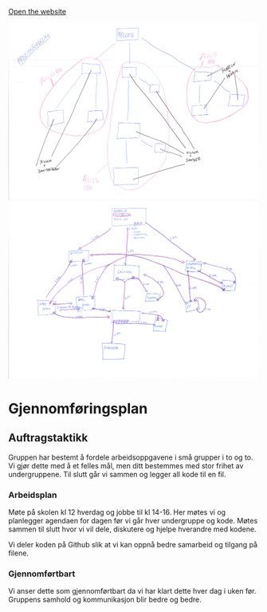 [Open the website](https://blackcapcoder.github.io/future-webproj/forside.html)

![](bilder/ilu1.png)
![](bilder/ilu2.png)

# Gjennomføringsplan

## Auftragstaktikk

Gruppen har bestemt å fordele arbeidsoppgavene i små grupper i to og to. Vi gjør dette med å et felles mål, men ditt bestemmes med stor frihet av undergruppene. Til slutt går vi sammen og legger all kode til en fil.

### Arbeidsplan
Møte på skolen kl 12 hverdag og jobbe til  kl 14-16. Her møtes vi og planlegger agendaen for dagen før vi går hver undergruppe og kode. Møtes sammen til slutt hvor vi vil dele, diskutere og hjelpe hverandre med kodene.

Vi deler koden på Github slik at vi kan oppnå bedre samarbeid og tilgang på filene. 

### Gjennomførtbart
Vi anser dette som gjennomførtbart da vi har klart dette hver dag i uken før.
Gruppens samhold og kommunikasjon blir bedre og bedre.
